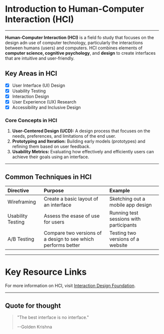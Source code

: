

# Introduction to Human-Computer Interaction (HCI)
---
**Human-Computer Interaction (HCI)** is a field fo study that focuses on the design adn use of computer technology, particularly the interactions between humans (users) and computers. HCI combines elements of **computer science, cognitive psychology**, and **design** to create interfaces that are intuitive and user-friendly.
## Key Areas in HCI

- [X] User Interface (UI) Design
- [X] Usability Testing
- [X] Interaction Design
- [X] User Experience (UX) Research
- [X] Accessibility and Inclusive Design

### Core Concepts in HCI

1. **User-Centered Design (UCD):** A design process that focuses on the needs, preferences, and limitations of the end user.
2. **Prototyping and Iteration:** Building early models (prototypes) and refining them based on user feedback.
3. **Usability Metrics:** Evaluating how effectively and efficiently users can achieve their goals using an interface.
---
## Common Techniques in HCI 
Directive | Purpose | Example
:--- | :---| :---
Wireframing | Create a basic layout of an interface | Sketching out a mobile app design
Usability Testing | Assess the esase of use for users | Running test sessions with participants
A/B Testing | Compare two versions of a design to see which performs better | Testing two versions of a website 
---
Key Resource Links
==
For more information on HCI, visit [Interaction Design Foundation](https://www.interaction-design.org/).
***
## Quote for thought
>"The best interface is no interface."
>
>--Golden Krishna





